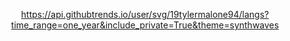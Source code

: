 <div align="center">

https://api.githubtrends.io/user/svg/19tylermalone94/langs?time_range=one_year&include_private=True&theme=synthwaves

</div>
